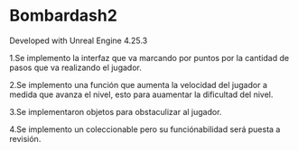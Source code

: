 # Bombardash2

Developed with Unreal Engine 4.25.3

1.Se implemento la interfaz que va marcando por puntos por la cantidad de pasos que va realizando el jugador.

2.Se implemento una función que aumenta la velocidad del jugador a medida que avanza el nivel, esto para auamentar la dificultad del nivel.

3.Se implementaron objetos para obstaculizar al jugador.

4.Se implemento un coleccionable pero su funciónabilidad será puesta a revisión.
